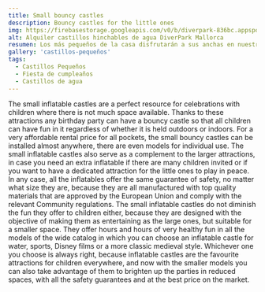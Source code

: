 ```yaml
---
title: Small bouncy castles
description: Bouncy castles for the little ones
img: https://firebasestorage.googleapis.com/v0/b/diverpark-836bc.appspot.com/o/castillos-peque%C3%B1os%2Fspider-2.jpg?alt=media&token=57c68490-c334-422d-8f2c-c73d44d92ee4
alt: Alquiler castillos hinchables de agua DiverPark Mallorca
resumen: Los más pequeños de la casa disfrutarán a sus anchas en nuestros castillos pensados especialmente para ellos. Cada castillo cuenta una historia diferente, ¿quiere descubrirlas? Estas son algunas de ellas…
gallery: 'castillos-pequeños'
tags: 
  - Castillos Pequeños
  - Fiesta de cumpleaños
  - Castillos de agua
---
```


The small inflatable castles are a perfect resource for celebrations with children where there is not much space available. Thanks to these attractions any birthday party can have a bouncy castle so that all children can have fun in it regardless of whether it is held outdoors or indoors. For a very affordable rental price for all pockets, the small bouncy castles can be installed almost anywhere, there are even models for individual use. The small inflatable castles also serve as a complement to the larger attractions, in case you need an extra inflatable if there are many children invited or if you want to have a dedicated attraction for the little ones to play in peace. In any case, all the inflatables offer the same guarantee of safety, no matter what size they are, because they are all manufactured with top quality materials that are approved by the European Union and comply with the relevant Community regulations.  The small inflatable castles do not diminish the fun they offer to children either, because they are designed with the objective of making them as entertaining as the large ones, but suitable for a smaller space. They offer hours and hours of very healthy fun in all the models of the wide catalog in which you can choose an inflatable castle for water, sports, Disney films or a more classic medieval style. Whichever one you choose is always right, because inflatable castles are the favourite attractions for children everywhere, and now with the smaller models you can also take advantage of them to brighten up the parties in reduced spaces, with all the safety guarantees and at the best price on the market. 